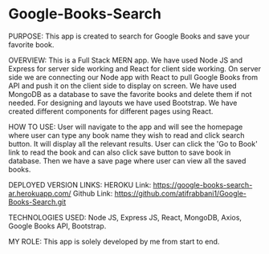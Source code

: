 # Google-Books-Search

PURPOSE: 
This app is created to search for Google Books and save your favorite book.

OVERVIEW:
This is a Full Stack MERN app. We have used Node JS and Express for server side working and React for client side working. On server side we are connecting our Node app with React to pull Google Books from API and push it on the client side to display on screen. We have used MongoDB as a database to save the favorite books and delete them if not needed. For designing and layouts we have used Bootstrap. We have created different components for different pages using React.

HOW TO USE:
User will navigate to the app and will see the homepage where user can type any book name they wish to read and click search button. It will display all the relevant results. User can click the 'Go to Book' link to read the book and can also click save button to save book in database. Then we have a save page where user can view all the saved books.

DEPLOYED VERSION LINKS:
HEROKU Link: https://google-books-search-ar.herokuapp.com/
Github Link: https://github.com/atifrabbani1/Google-Books-Search.git

TECHNOLOGIES USED:
Node JS, Express JS, React, MongoDB, Axios, Google Books API, Bootstrap.

MY ROLE:
This app is solely developed by me from start to end.